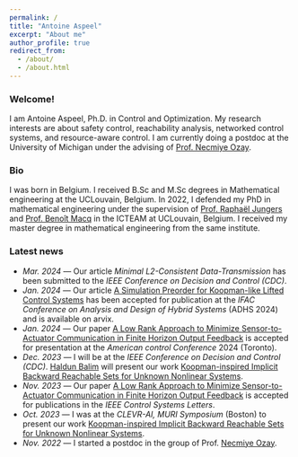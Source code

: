 ```yaml
---
permalink: /
title: "Antoine Aspeel"
excerpt: "About me"
author_profile: true
redirect_from: 
  - /about/
  - /about.html
---
```


### Welcome! 

I am Antoine Aspeel, Ph.D. in Control and Optimization. My research interests are about safety control, reachability analysis, networked control systems, and resource-aware control. I am currently doing a postdoc at the University of Michigan under the advising of [Prof. Necmiye Ozay](https://web.eecs.umich.edu/~necmiye/).

### Bio

I was born in Belgium. I received B.Sc and M.Sc degrees in Mathematical engineering at the UCLouvain, Belgium. In 2022, I defended my PhD in mathematical engineering under the supervision of [Prof. Raphaël Jungers](https://perso.uclouvain.be/raphael.jungers/content/home) and [Prof. Benoît Macq](https://pilab.be/about-me/?p=benoit_macq) in the ICTEAM at UCLouvain, Belgium. I received my master degree in mathematical engineering from the same institute.


### Latest news
* _Mar. 2024_ — Our article _Minimal L2-Consistent Data-Transmission_ has been submitted to the _IEEE Conference on Decision and Control (CDC)_.
* _Jan. 2024_ — Our article [A Simulation Preorder for Koopman-like Lifted Control Systems](https://arxiv.org/abs/2401.14909) has been accepted for publication at the _IFAC Conference on Analysis and Design of Hybrid Systems_ (ADHS 2024) and is available on arvix.
* _Jan. 2024_ — Our paper [A Low Rank Approach to Minimize Sensor-to-Actuator Communication in Finite Horizon Output Feedback](https://arxiv.org/pdf/2311.08998.pdf) is accepted for presentation at the _American control Conference_ 2024 (Toronto).
* _Dec. 2023_ — I will be at the _IEEE Conference on Decision and Control (CDC)_. [Haldun Balim](https://haldunbalim.github.io/) will present our work [Koopman-inspired Implicit Backward Reachable Sets for Unknown Nonlinear Systems](https://arxiv.org/pdf/2306.07113.pdf).
* _Nov. 2023_ — Our paper [A Low Rank Approach to Minimize Sensor-to-Actuator Communication in Finite Horizon Output Feedback](https://arxiv.org/pdf/2311.08998.pdf) is accepted for publications in the _IEEE Control Systems Letters_.
* _Oct. 2023_ — I was at the _CLEVR-AI, MURI Symposium_ (Boston) to present our work [Koopman-inspired Implicit Backward Reachable Sets for Unknown Nonlinear Systems](https://arxiv.org/pdf/2306.07113.pdf).
* _Nov. 2022_ — I started a postdoc in the group of Prof. [Necmiye Ozay](https://web.eecs.umich.edu/~necmiye/).

